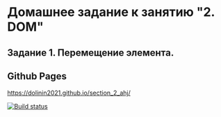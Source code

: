 # Домашнее задание к занятию "2. DOM"
## Задание 1. Перемещение элемента.

## Github Pages
https://dolinin2021.github.io/section_2_ahj/

[![Build status](https://ci.appveyor.com/api/projects/status/92f8emncyfl66ujs?svg=true)](https://ci.appveyor.com/project/Dolinin2021/section-2-ahj)